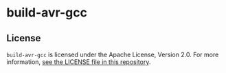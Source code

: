 # build-avr-gcc

## License
`build-avr-gcc` is licensed under the Apache License, Version 2.0. For more information,
[see the LICENSE file in this repository](LICENSE).
